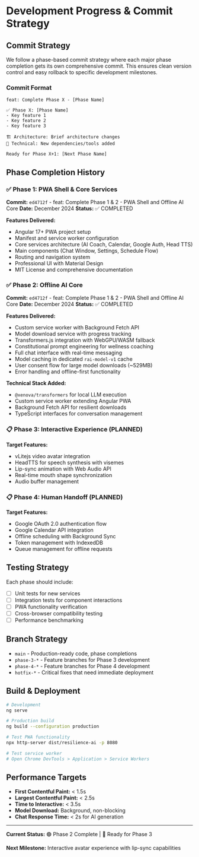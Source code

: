 # Development Progress & Commit Strategy

## Commit Strategy

We follow a phase-based commit strategy where each major phase completion gets its own comprehensive commit. This ensures clean version control and easy rollback to specific development milestones.

### Commit Format
```
feat: Complete Phase X - [Phase Name]

✅ Phase X: [Phase Name]
- Key feature 1
- Key feature 2
- Key feature 3

🏗️ Architecture: Brief architecture changes
🔧 Technical: New dependencies/tools added

Ready for Phase X+1: [Next Phase Name]
```

## Phase Completion History

### ✅ Phase 1: PWA Shell & Core Services
**Commit:** `ed4712f` - feat: Complete Phase 1 & 2 - PWA Shell and Offline AI Core
**Date:** December 2024
**Status:** ✅ COMPLETED

**Features Delivered:**
- Angular 17+ PWA project setup
- Manifest and service worker configuration  
- Core services architecture (AI Coach, Calendar, Google Auth, Head TTS)
- Main components (Chat Window, Settings, Schedule Flow)
- Routing and navigation system
- Professional UI with Material Design
- MIT License and comprehensive documentation

### ✅ Phase 2: Offline AI Core  
**Commit:** `ed4712f` - feat: Complete Phase 1 & 2 - PWA Shell and Offline AI Core
**Date:** December 2024
**Status:** ✅ COMPLETED

**Features Delivered:**
- Custom service worker with Background Fetch API
- Model download service with progress tracking
- Transformers.js integration with WebGPU/WASM fallback
- Constitutional prompt engineering for wellness coaching
- Full chat interface with real-time messaging
- Model caching in dedicated `rai-model-v1` cache
- User consent flow for large model downloads (~529MB)
- Error handling and offline-first functionality

**Technical Stack Added:**
- `@xenova/transformers` for local LLM execution
- Custom service worker extending Angular PWA
- Background Fetch API for resilient downloads
- TypeScript interfaces for conversation management

### 📋 Phase 3: Interactive Experience (PLANNED)
**Target Features:**
- vLitejs video avatar integration
- HeadTTS for speech synthesis with visemes  
- Lip-sync animation with Web Audio API
- Real-time mouth shape synchronization
- Audio buffer management

### 📋 Phase 4: Human Handoff (PLANNED)
**Target Features:**
- Google OAuth 2.0 authentication flow
- Google Calendar API integration
- Offline scheduling with Background Sync
- Token management with IndexedDB
- Queue management for offline requests

## Testing Strategy

Each phase should include:
- [ ] Unit tests for new services
- [ ] Integration tests for component interactions
- [ ] PWA functionality verification
- [ ] Cross-browser compatibility testing
- [ ] Performance benchmarking

## Branch Strategy

- `main` - Production-ready code, phase completions
- `phase-3-*` - Feature branches for Phase 3 development
- `phase-4-*` - Feature branches for Phase 4 development
- `hotfix-*` - Critical fixes that need immediate deployment

## Build & Deployment

```bash
# Development
ng serve

# Production build
ng build --configuration production

# Test PWA functionality
npx http-server dist/resilience-ai -p 8080

# Test service worker
# Open Chrome DevTools > Application > Service Workers
```

## Performance Targets

- **First Contentful Paint:** < 1.5s
- **Largest Contentful Paint:** < 2.5s  
- **Time to Interactive:** < 3.5s
- **Model Download:** Background, non-blocking
- **Chat Response Time:** < 2s for AI generation

---

**Current Status:** 🟢 Phase 2 Complete | 🔄 Ready for Phase 3

**Next Milestone:** Interactive avatar experience with lip-sync capabilities 